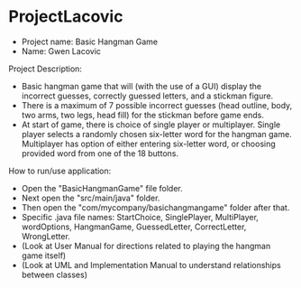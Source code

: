 # ProjectLacovic
- Project name: Basic Hangman Game
- Name: Gwen Lacovic

Project Description:
- Basic hangman game that will (with the use of a GUI) display the incorrect guesses, correctly guessed letters, and a stickman figure.
- There is a maximum of 7 possible incorrect guesses (head outline, body, two arms, two legs, head fill) for the stickman before game ends.
- At start of game, there is choice of single player or multiplayer. Single player selects a randomly chosen six-letter word for the hangman game. Multiplayer has option of either entering six-letter word, or choosing provided word from one of the 18 buttons. 

How to run/use application:
- Open the "BasicHangmanGame" file folder.
- Next open the "src/main/java" folder.
- Then open the "com/mycompany/basichangmangame" folder after that.
- Specific .java file names: StartChoice, SinglePlayer, MultiPlayer, wordOptions, HangmanGame, GuessedLetter, CorrectLetter, WrongLetter.
- (Look at User Manual for directions related to playing the hangman game itself)
- (Look at UML and Implementation Manual to understand relationships between classes)


